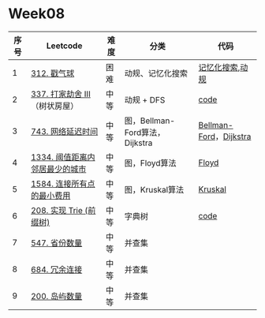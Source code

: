# Week08

| 序号 | Leetcode                                                     | 难度 | 分类                           | 代码                                                         |
| ---- | ------------------------------------------------------------ | ---- | ------------------------------ | ------------------------------------------------------------ |
| 1    | [312. 戳气球](https://leetcode.cn/problems/burst-balloons/)  | 困难 | 动规、记忆化搜索               | [记忆化搜索](https://github.com/zhj6422/LeetcodeHomework/blob/main/week08/312.%20%E6%88%B3%E6%B0%94%E7%90%83%EF%BC%88%E8%AE%B0%E5%BF%86%E5%8C%96%E6%90%9C%E7%B4%A2%EF%BC%89.java),[动规](https://github.com/zhj6422/LeetcodeHomework/blob/main/week08/312.%20%E6%88%B3%E6%B0%94%E7%90%83%EF%BC%88%E5%8A%A8%E8%A7%84%EF%BC%89.java) |
| 2    | [337. 打家劫舍 III](https://leetcode.cn/problems/house-robber-iii/)（树状房屋） | 中等 | 动规 + DFS                     | [code](https://github.com/zhj6422/LeetcodeHomework/blob/main/week08/337.%20%E6%89%93%E5%AE%B6%E5%8A%AB%E8%88%8D%20III.java) |
| 3    | [743. 网络延迟时间](https://leetcode.cn/problems/network-delay-time/) | 中等 | 图，Bellman-Ford算法，Dijkstra | [Bellman-Ford](https://github.com/zhj6422/LeetcodeHomework/blob/main/week08/743.%20%E7%BD%91%E7%BB%9C%E5%BB%B6%E8%BF%9F%E6%97%B6%E9%97%B4(Bellman-Ford%E7%AE%97%E6%B3%95).java)，[Dijkstra](https://github.com/zhj6422/LeetcodeHomework/blob/main/week08/743.%20%E7%BD%91%E7%BB%9C%E5%BB%B6%E8%BF%9F%E6%97%B6%E9%97%B4%EF%BC%88%E7%8B%84%E6%9D%B0%E6%96%AF%E7%89%B9%E6%8B%89%EF%BC%89.java) |
| 4    | [1334. 阈值距离内邻居最少的城市](https://leetcode.cn/problems/find-the-city-with-the-smallest-number-of-neighbors-at-a-threshold-distance/) | 中等 | 图，Floyd算法                  | [Floyd](https://github.com/zhj6422/LeetcodeHomework/blob/main/week08/1334.%20%E9%98%88%E5%80%BC%E8%B7%9D%E7%A6%BB%E5%86%85%E9%82%BB%E5%B1%85%E6%9C%80%E5%B0%91%E7%9A%84%E5%9F%8E%E5%B8%82.java) |
| 5    | [1584. 连接所有点的最小费用](https://leetcode.cn/problems/min-cost-to-connect-all-points/) | 中等 | 图，Kruskal算法                | [Kruskal](https://github.com/zhj6422/LeetcodeHomework/blob/main/week08/1584.%20%E8%BF%9E%E6%8E%A5%E6%89%80%E6%9C%89%E7%82%B9%E7%9A%84%E6%9C%80%E5%B0%8F%E8%B4%B9%E7%94%A8.java) |
| 6    | [208. 实现 Trie (前缀树)](https://leetcode.cn/problems/implement-trie-prefix-tree/) | 中等 | 字典树                         | [code](https://github.com/zhj6422/LeetcodeHomework/blob/main/week08/208.%20%E5%AE%9E%E7%8E%B0%20Trie%20(%E5%89%8D%E7%BC%80%E6%A0%91).java) |
| 7    | [547. 省份数量](https://leetcode.cn/problems/number-of-provinces/) | 中等 | 并查集                         |                                                              |
| 8    | [684. 冗余连接](https://leetcode.cn/problems/redundant-connection/) | 中等 | 并查集                         |                                                              |
| 9    | [200. 岛屿数量](https://leetcode.cn/problems/number-of-islands/) | 中等 | 并查集                         |                                                              |